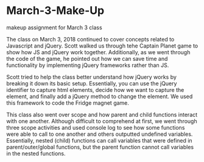 # March-3-Make-Up
makeup assignment for March 3 class


The class on March 3, 2018 continued to cover concepts related to Javascript and jQuery. 
Scott walked us through tehe Captain Planet game to show how JS and jQuery work together. 
Additionally, as we went through the code of the game, he pointed out how we can save time
and functionality by implementing jQuery frameworks rather than JS.

Scott tried to help the class better understand how jQuery works by breaking it down its 
basic setup. Essentially, you can use the jQuery identifier to capture html elements, decide
how we want to capture the element, and finally add a jQuery method to change the element.
We used this framework to code the Fridge magnet game.

This class also went over scope and how parent and child functions interact with one another.
Although difficult to comprehend at first, we went through three scope activities and used
console log to see how some functions were able to call to one another and others outputted
undefined variables. Essentially, nested (child) functions can call variables that were defined
in parent/outer/global functions, but the parent function cannot call variables in the nested
functions.  

